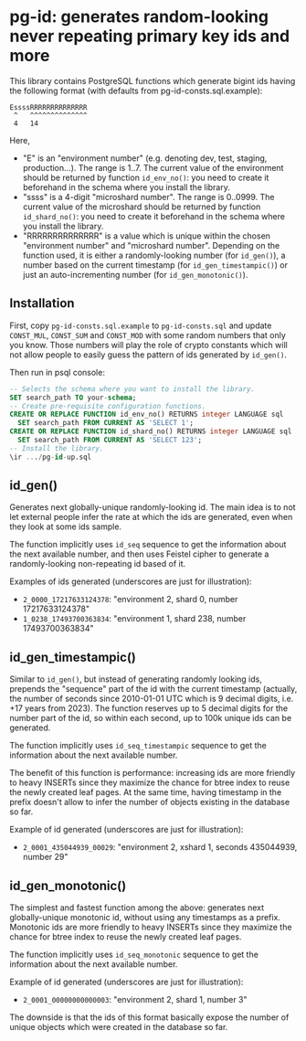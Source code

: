 # pg-id: generates random-looking never repeating primary key ids and more

This library contains PostgreSQL functions which generate bigint ids having the following format (with defaults from pg-id-consts.sql.example):

```
EssssRRRRRRRRRRRRRR
 ^   ^^^^^^^^^^^^^^
 4   14
```

Here,

- "E" is an "environment number" (e.g. denoting dev, test, staging, production...). The range is 1..7. The current value of the environment should be returned by function `id_env_no()`: you need to create it beforehand in the schema where you install the library.
- "ssss" is a 4-digit "microshard number". The range is 0..0999. The current value of the microshard should be returned by function `id_shard_no()`: you need to create it beforehand in the schema where you install the library.
- "RRRRRRRRRRRRRR" is a value which is unique within the chosen "environment number" and "microshard number". Depending on the function used, it is either a randomly-looking number (for `id_gen()`), a number based on the current timestamp (for `id_gen_timestampic()`) or just an auto-incrementing number (for `id_gen_monotonic()`).


## Installation

First, copy `pg-id-consts.sql.example` to `pg-id-consts.sql` and update `CONST_MUL`, `CONST_SUM` and `CONST_MOD` with some random numbers that only you know. Those numbers will play the role of crypto constants which will not allow people to easily guess the pattern of ids generated by `id_gen()`.

Then run in psql console:

```sql
-- Selects the schema where you want to install the library.
SET search_path TO your-schema;
-- Create pre-requisite configuration functions.
CREATE OR REPLACE FUNCTION id_env_no() RETURNS integer LANGUAGE sql
  SET search_path FROM CURRENT AS 'SELECT 1';
CREATE OR REPLACE FUNCTION id_shard_no() RETURNS integer LANGUAGE sql
  SET search_path FROM CURRENT AS 'SELECT 123';
-- Install the library.
\ir .../pg-id-up.sql
```


## id_gen()

Generates next globally-unique randomly-looking id. The main idea is to not let external people infer the rate at which the ids are generated, even when they look at some ids sample.

The function implicitly uses `id_seq` sequence to get the information about the next available number, and then uses Feistel cipher to generate a randomly-looking non-repeating id based of it.

Examples of ids generated (underscores are just for illustration):

- `2_0000_17217633124378`: "environment 2, shard 0, number 17217633124378"
- `1_0238_17493700363834`: "environment 1, shard 238, number 17493700363834"


## id_gen_timestampic()

Similar to `id_gen()`, but instead of generating randomly looking ids, prepends the "sequence" part of the id with the current timestamp (actually, the number of seconds since 2010-01-01 UTC which is 9 decimal digits, i.e. +17 years from 2023). The function reserves up to 5 decimal digits for the number part of the id, so within each second, up to 100k unique ids can be generated.

The function implicitly uses `id_seq_timestampic` sequence to get the information about the next available number.

The benefit of this function is performance: increasing ids are more friendly to heavy INSERTs since they maximize the chance for btree index to reuse the newly created leaf pages. At the same time, having timestamp in the prefix doesn't allow to infer the number of objects existing in the database so far.

Example of id generated (underscores are just for illustration):

- `2_0001_435044939_00029`: "environment 2, xshard 1, seconds 435044939, number 29"


## id_gen_monotonic()

The simplest and fastest function among the above: generates next globally-unique monotonic id, without using any timestamps as a prefix. Monotonic ids are more friendly to heavy INSERTs since they maximize the chance for btree index to reuse the newly created leaf pages.

The function implicitly uses `id_seq_monotonic` sequence to get the information about the next available number.

Example of id generated (underscores are just for illustration):

- `2_0001_00000000000003`: "environment 2, shard 1, number 3"

The downside is that the ids of this format basically expose the number of unique objects which were created in the database so far.
